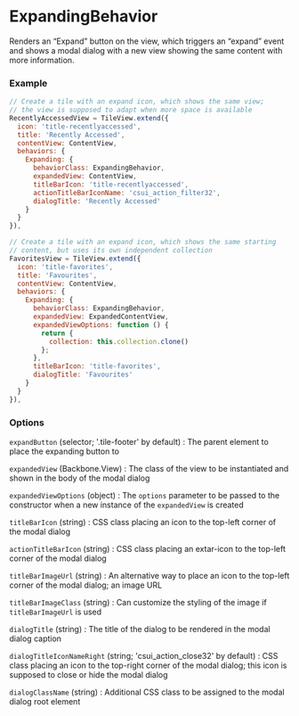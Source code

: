 ExpandingBehavior
=================

Renders an “Expand” button on the view, which triggers an “expand” event
and shows a modal dialog with a new view showing the same content with more information.
 
### Example

```javascript
// Create a tile with an expand icon, which shows the same view;
// the view is supposed to adapt when more space is available
RecentlyAccessedView = TileView.extend({
  icon: 'title-recentlyaccessed',
  title: 'Recently Accessed',
  contentView: ContentView,
  behaviors: {
    Expanding: {
      behaviorClass: ExpandingBehavior,
      expandedView: ContentView,
      titleBarIcon: 'title-recentlyaccessed',
      actionTitleBarIconName: 'csui_action_filter32',
      dialogTitle: 'Recently Accessed'
    }
  }
}),

// Create a tile with an expand icon, which shows the same starting
// content, but uses its own independent collection
FavoritesView = TileView.extend({
  icon: 'title-favorites',
  title: 'Favourites',
  contentView: ContentView,
  behaviors: {
    Expanding: {
      behaviorClass: ExpandingBehavior,
      expandedView: ExpandedContentView,
      expandedViewOptions: function () {
        return {
          collection: this.collection.clone()
        };
      },
      titleBarIcon: 'title-favorites',
      dialogTitle: 'Favourites'
    }
  }
}),
```

### Options

`expandButton` (selector; '.tile-footer' by default)
: The parent element to place the expanding button to

`expandedView` (Backbone.View)
: The class of the view to be instantiated and shown in the body
  of the modal dialog

`expandedViewOptions` (object)
: The `options` parameter to be passed to the constructor when a new instance
  of the `expandedView` is created

`titleBarIcon` (string)
: CSS class placing an icon to the top-left corner of the modal dialog

`actionTitleBarIcon` (string)
: CSS class placing an extar-icon to the top-left corner of the modal dialog

 `titleBarImageUrl` (string)
 : An alternative way to place an icon to the top-left corner of the modal
   dialog; an image URL

 `titleBarImageClass` (string)
 : Can customize the styling of the image if `titleBarImageUrl` is used
 
 `dialogTitle` (string)
 : The title of the dialog to be rendered in the modal dialog caption

 `dialogTitleIconNameRight` (string; 'csui_action_close32' by default)
: CSS class placing an icon to the top-right corner of the modal dialog;
  this icon is supposed to close or hide the modal dialog
 
`dialogClassName` (string)
: Additional CSS class to be assigned to the modal dialog root element
